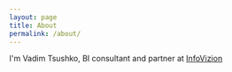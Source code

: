 ```yaml
---
layout: page
title: About
permalink: /about/
---
```



I'm Vadim Tsushko, BI consultant and partner at [InfoVizion][inqlik]

[inqlik]: http://www.infovizion.ru  

